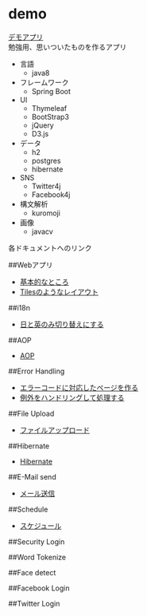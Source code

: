 # demo
[デモアプリ](http://www.duck8823.com)  
勉強用、思いついたものを作るアプリ  

- 言語
	- java8
- フレームワーク
	- Spring Boot
- UI
	- Thymeleaf
	- BootStrap3
	- jQuery
	- D3.js
- データ
	- h2
	- postgres
	- hibernate
- SNS
	- Twitter4j
	- Facebook4j
- 構文解析
	- kuromoji
- 画像
	- javacv

各ドキュメントへのリンク
  
  
##Webアプリ
- [基本的なところ](./doc/webapp.md)  
- [Tilesのようなレイアウト](./doc/layout.md)

##i18n
- [日と英のみ切り替えにする](./doc/i18n.md)  

##AOP
- [AOP](./doc/aop.md)

##Error Handling
- [エラーコードに対応したページを作る](./doc/error.md)
- [例外をハンドリングして処理する](./doc/errorHandling.md)

##File Upload
- [ファイルアップロード](./doc/fileUpload.md)

##Hibernate
- [Hibernate](./doc/hibernate.md)

##E-Mail send
- [メール送信](./doc/email.md)

##Schedule  
- [スケジュール](./doc/schedule.md)

##Security Login

##Word Tokenize

##Face detect

##Facebook Login

##Twitter Login